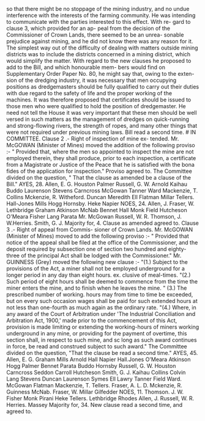 so that there might be no stoppage of the mining industry, and no undue interference with the interests of the farming community. He was intending to communicate with the parties interested to this effect. With re- gard to clause 3, which provided for an ap- peal from the decision of the Commissioner of Crown Lands, there seemed to be an unrea- sonable prejudice against mining, and he did not know there was any reason for it. The simplest way out of the difficulty of dealing with matters outside mining districts was to include the districts concerned in a mining district, which would simplify the matter. With regard to the new clauses he proposed to add to the Bill, and which honourable mem- bers would find on Supplementary Order Paper No. 80, he might say that, owing to the exten- sion of the dredging industry, it was necessary that men occupying positions as dredgemasters should be fully qualified to carry out their duties with due regard to the safety of life and the proper working of the machines. It was therefore proposed that certificates should be issued to those men who were qualified to hold the position of dredgemaster. He need not tell the House it was very important that these men should be well versed in such matters as the management of dredges on quick-running and strong-flowing rivers, the strength of ropes, and many other things that were not required under previous mining laws. Bill read a second time. # IN COMMITTEE. Clause 2 .- Right of inspection of mine ex- tended. Mr. McGOWAN (Minister of Mines) moved the addition of the following proviso :- " Provided that, where the men so appointed to inspect the mine are not employed therein, they shall produce, prior to each inspection, a certificate from a Magistrate or Justice of the Peace that he is satisfied with the bona fides of the application for inspection." Proviso agreed to. The Committee divided on the question, " That the clause as amended be a clause of the Bill." AYES, 28. Allen, E. G. Houston Palmer Russell, G. W. Arnold Kaihau Buddo Laurenson Stevens Carncross McGowan Tanner Ward Mackenzie, T. Collins Mckenzie, R. Witheford. Duncan Meredith Ell Flatman Millar Tellers. Hall-Jones Mills Hogg Hornsby. Heke Napier NOES, 24. Allen, J. Fraser, W. Lethbridge Graham Atkinson McNab Bennet Hall Monk Field Hutcheson O'Meara Fisher Lang Parata Mr. McGowan Russell, W. R. Thomson, J. W.Herries. Smith, G. J. Majority for, 4. Clause as amended agreed to. Clause 3 .- Right of appeal from Commis- sioner of Crown Lands. Mr. McGOWAN (Minister of Mines) moved to add the following proviso :- " Provided that notice of the appeal shall be filed at the office of the Commissioner, and the deposit required by subsection one of section two hundred and eighty-three of the principal Act shall be lodged with the Commissioner." Mr. GUINNESS (Grey) moved the following new clause :- "(1.) Subject to the provisions of the Act, a miner shall not be employed underground for a longer period in any day than eight hours. ex. clusive of meal-times. "(2.) Such period of eight hours shall be deemed to commence from the time the miner enters the mine, and to finish when he leaves the mine. " (3.) The prescribed number of working. hours may from time to time be exceeded, but on every such occasion wages shall be paid for such extended hours at not less than one-fourth as much again as the ordinary rate. "(4.) Where, in any award of the Court of Arbitration under 'The Industrial Conciliation and Arbitration Act, 1900,' made prior to the commencement of this Act, provision is made limiting or extending the working-hours of miners working underground in any mine, or providing for the payment of overtime, this section shall, in respect to such mine, and sc long as such award continues in force, be read and construed subject to such award." The Committee divided on the question, "That the clause be read a second time." AYES, 45. Allen, E. G. Graham Mills Arnold Hall Napier Hall.Jones O'Meara Atkinson Hogg Palmer Bennet Parata Buddo Hornsby Russell, G. W. Houston Carncross Seddon Carroll Hutcheson Smith, G. J. Kaihau Collins Colvin Lang Stevens Duncan Laurenson Symes Ell Lawry Tanner Field Ward. McGowan Flatman Mackenzie, T. Tellers. Fraser, A. L. D. Mckenzie, R. Guinness McNab. Fraser, W. Millar Gilfedder NOES, 11. Thomson. J. W. Fisher Monk Pirani Heke Tellers. Lethbridge Rhodes Allen, J. Russell, W. R. Herries. Massey Majority for, 34. New clause read a second time, and agreed to. 